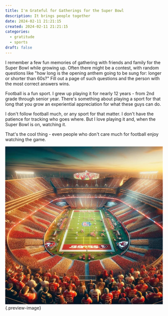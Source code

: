 ```yaml
---
title: I'm Grateful for Gatherings for the Super Bowl
description: It brings people together
date: 2024-02-11 21:21:15
created: 2024-02-11 21:21:15
categories:
  - gratitude
  - sports
draft: false
---
```

I remember a few fun memories of gathering with friends and family for the Super Bowl while growing up. Often there might be a contest, with random questions like "how long is the opening anthem going to be sung for: longer or shorter than 60s?" Fill out a page of such questions and the person with the most correct answers wins. 

Football is a fun sport. I grew up playing it for nearly 12 years - from 2nd grade through senior year. There's something about playing a sport for that long that you grow an experiential appreciation for what these guys can do. 

I don't follow football much, or any sport for that matter. I don't have the patience for tracking who goes where. But I love playing it and, when the Super Bowl is on, watching it. 

That's the cool thing - even people who don't care much for football enjoy watching the game. 

![Da bears](../img/dalle-super-bowl.jpeg){.preview-image}
